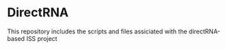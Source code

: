 # DirectRNA
This repository includes the scripts and files assiciated with the directRNA-based ISS project
